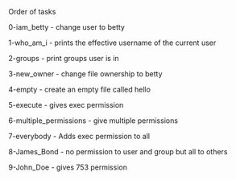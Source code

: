 Order of tasks

0-iam_betty - change user to betty

1-who_am_i - prints the effective username of the current user

2-groups - print groups user is in

3-new_owner - change file ownership to betty

4-empty - create an empty file called hello

5-execute - gives exec permission

6-multiple_permissions - give multiple permissions

7-everybody - Adds exec permission to all

8-James_Bond - no permission to user and group but all to others

9-John_Doe - gives 753 permission
